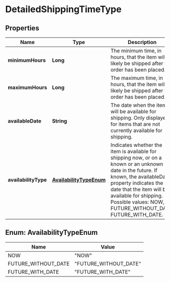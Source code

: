 
# DetailedShippingTimeType

## Properties
Name | Type | Description | Notes
------------ | ------------- | ------------- | -------------
**minimumHours** | **Long** | The minimum time, in hours, that the item will likely be shipped after the order has been placed. |  [optional]
**maximumHours** | **Long** | The maximum time, in hours, that the item will likely be shipped after the order has been placed. |  [optional]
**availableDate** | **String** | The date when the item will be available for shipping. Only displayed for items that are not currently available for shipping. |  [optional]
**availabilityType** | [**AvailabilityTypeEnum**](#AvailabilityTypeEnum) | Indicates whether the item is available for shipping now, or on a known or an unknown date in the future. If known, the availableDate property indicates the date that the item will be available for shipping. Possible values: NOW, FUTURE_WITHOUT_DATE, FUTURE_WITH_DATE. |  [optional]


<a name="AvailabilityTypeEnum"></a>
## Enum: AvailabilityTypeEnum
Name | Value
---- | -----
NOW | &quot;NOW&quot;
FUTURE_WITHOUT_DATE | &quot;FUTURE_WITHOUT_DATE&quot;
FUTURE_WITH_DATE | &quot;FUTURE_WITH_DATE&quot;



